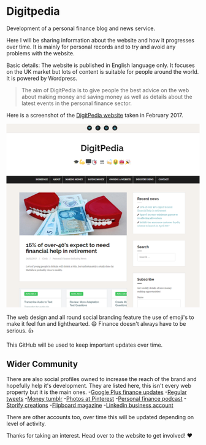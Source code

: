 # Digitpedia
Development of a personal finance blog and news service.

Here I will be sharing information about the website and how it progresses over time. It is mainly for personal records and to try and avoid any problems with the website.

Basic details: The website is published in English language only. It focuses on the UK market but lots of content is suitable for people around the world. It is powered by Wordpress.

> The aim of DigitPedia is to give people the best advice on the web about making money and saving money as well as details about the latest events in the personal finance sector.

Here is a screenshot of the [DigitPedia website](https://www.digitpedia.com/) taken in February 2017.

<img src="https://raw.githubusercontent.com/digitpedia/digitpedia/master/digitpedia-screenshot.png" alt="Screenshot of personal finance blog">

The web design and all round social branding feature the use of emoji's to make it feel fun and lighthearted. :smile: Finance doesn't always have to be serious. :thumbsup:

This GitHub will be used to keep important updates over time.

## Wider Community ##
There are also social profiles owned to increase the reach of the brand and hopefully help it's development. They are listed here, this isn't every web property but it is the main ones.
-[Google Plus finance updates](https://plus.google.com/+Digitpedia)
-[Regular tweets](https://twitter.com/digitpedia)
-[Money tumblr](http://digitpedia.tumblr.com/)
-[Photos at Pinterest](https://pinterest.com/digitpedia/)
-[Personal finance podcast](https://soundcloud.com/digitpedia-personal-finance)
-[Storify creations](https://storify.com/digitpedia)
-[Flipboard magazine](https://flipboard.com/@digitpedia/latest-from-the-world-of-personal-finance-oa1gvha7y)
-[Linkedin business account](https://www.linkedin.com/in/digitpedia/)

There are other accounts too, over time this will be updated depending on level of activity.

Thanks for taking an interest. Head over to the website to get involved! :heart:
